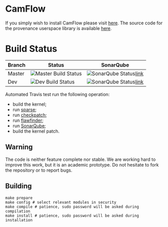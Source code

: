 # CamFlow

If you simply wish to install CamFlow please visit [here](https://github.com/CamFlow/camflow-install).
The source code for the provenance userspace library is available [here](https://github.com/CamFlow/camflow-provenance-lib).

# Build Status

| Branch | Status                                                                                  | SonarQube |
|--------|-----------------------------------------------------------------------------------------|-----------|
|Master | ![Master Build Status](https://api.travis-ci.org/CamFlow/camflow-dev.svg?branch=master)  |![SonarQube Status](https://sonarqube.com//api/badges/gate?key=camflow%3Adev)[link]()   |
| Dev    | ![Dev Build Status](https://api.travis-ci.org/CamFlow/camflow-dev.svg?branch=dev)       |![SonarQube Status](https://sonarqube.com//api/badges/gate?key=camflow%3Adev%3Adev)[link](https://sonarqube.com/dashboard?id=camflow%3Adev%3Adev)   |

Automated Travis test run the following operation:
- build the kernel;
- run [sparse](https://sparse.wiki.kernel.org/index.php/Main_Page);
- run [checkpatch](https://kernelnewbies.org/CheckpatchTips);
- run [flawfinder](https://www.dwheeler.com/flawfinder/);
- run [SonarQube](https://sonarqube.com);
- build the kernel patch.

## Warning

The code is neither feature complete nor stable.
We are working hard to improve this work, but it is an academic prototype.
Do not hesitate to fork the repository or to report bugs.

## Building

```
make prepare
make config # select relevant modules in security
make compile # patience, sudo password will be asked during compilation
make install # patience, sudo password will be asked during installation
 ```
